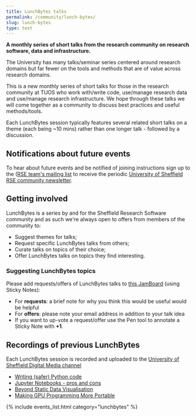 ```yaml
---
title: LunchBytes talks
permalink: /community/lunch-bytes/
slug: lunch-bytes
type: text
---
```


**A monthly series of short talks from the research community on research software, data and infrastructure.**

The University has many talks/seminar series centered around research domains
but far fewer on the tools and methods that are of value across research domains.

This is a new monthly series of short talks for those in the research community at TUOS who
work with/write code,
use/manage research data and
use/manage research infrastructure.
We hope through these talks we will come together as a community to discuss best practices and useful methods/tools.

Each LunchBytes session typically features several related short talks on a theme (each being ~10 mins) rather than one longer talk - followed by a discussion.

## Notifications about future events

To hear about future events and be notified of joining instructions
sign up to the ([RSE team's mailing list](/community) to
receive the periodic [University of Sheffield RSE community newsletter](/newsletters/).

## Getting involved

LunchBytes is a series by and for the Sheffield Research Software community and as such we're always open to offers from members of the community to:

* Suggest themes for talks;
* Request specific LunchBytes talks from others;
* Curate talks on topics of their choice;
* Offer LunchBytes talks on topics they find interesting.

### Suggesting LunchBytes topics
Please add requests/offers of LunchBytes talks to [this JamBoard](https://jamboard.google.com/d/1-51cRf0pwZl8O10CnLeJGAqKcnbww-QGaYjszFK-H38/) (using Sticky Notes):
 - For __requests__: a brief note for why you think this would be useful would be helpful
 - For __offers__: please note your email address in addition to your talk idea
 - If you want to up-vote a request/offer use the Pen tool to annotate a Sticky Note with **+1**.

## Recordings of previous LunchBytes
Each LunchBytes session is recorded and uploaded to the [University of Sheffield Digital Media channel](https://digitalmedia.sheffield.ac.uk/channel/LunchBytes%2Btalks/181886171)
* [Writing (safer) Python code](https://digitalmedia.sheffield.ac.uk/media/LunchBytes+talks+1A+writing+safer+%28Python%29+code/1_muuuuhoj/181886171)
* [Jupyter Notebooks - pros and cons](https://digitalmedia.sheffield.ac.uk/media/lunchBytes+2+-+Jupyter+Notebooks+-+pros+and+cons/1_3qv4p0mw/181886171)
* [Beyond Static Data Visualisation](https://digitalmedia.sheffield.ac.uk/media/Lunchbytes+4A+Beyond+Static+Data+Viz/1_847riyp6/181886171)
* [Making GPU Programming More Portable](https://digitalmedia.sheffield.ac.uk/media/Lunch+bytes+5+Making+GPU+Programming+More+Portable/1_lldycy2n/181886171)

<!-- TODO: more info on what constitutes a good talk; CoC.

<!-- List of upcoming and past Lunchbytes sessions -->
{% include events_list.html category="lunchbytes" %}
